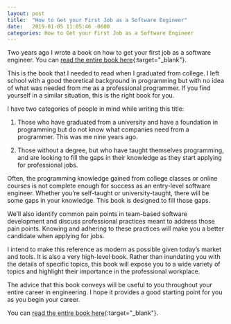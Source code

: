 ```yaml
---
layout: post
title:  "How to Get your First Job as a Software Engineer"
date:   2019-01-05 11:05:46 -0600
categories: How to Get your First Job as a Software Engineer
---
```


Two years ago I wrote a book on how to get your first job as a software engineer. You can [read the entire book here](https://www.amazon.com/How-your-First-Software-Engineer-ebook/dp/B06XZQ6G46){:target="_blank"}.

This is the book that I needed to read when I graduated from college. I left school with a good theoretical background in programming but with no idea of what was needed from me as a professional programmer. If you find yourself in a similar situation, this is the right book for you.

I have two categories of people in mind while writing this title:

1. Those who have graduated from a university and have a foundation in programming but do not know what companies need from a programmer. This was me nine years ago.

2. Those without a degree, but who have taught themselves programming, and are looking to fill the gaps in their knowledge as they start applying for professional jobs.

Often, the programming knowledge gained from college classes or online courses is not complete enough for success as an entry-level software engineer. Whether you’re self-taught or university-taught, there will be some gaps in your knowledge. This book is designed to fill those gaps.


We’ll also identify common pain points in team-based software development and discuss professional practices meant to address those pain points. Knowing and adhering to these practices will make you a better candidate when applying for jobs.

I intend to make this reference as modern as possible given today’s market and tools. It is also a very high-level book. Rather than inundating you with the details of specific topics, this book will expose you to a wide variety of topics and highlight their importance in the professional workplace.
          
The advice that this book conveys will be useful to you throughout your entire career in engineering. I hope it provides a good starting point for you as you begin your career.

You can [read the entire book here](https://www.amazon.com/How-your-First-Software-Engineer-ebook/dp/B06XZQ6G46){:target="_blank"}.